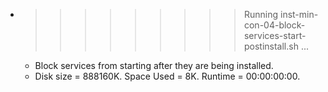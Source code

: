 * >>>>>>>>> Running inst-min-con-04-block-services-start-postinstall.sh ...
  * Block services from starting after they are being installed.
  * Disk size = 888160K. Space Used = 8K. Runtime = 00:00:00:00.
